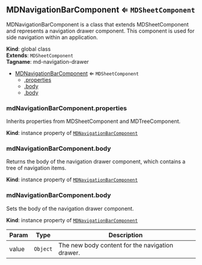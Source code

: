 <a name="MDNavigationBarComponent"></a>

## MDNavigationBarComponent ⇐ <code>MDSheetComponent</code>
MDNavigationBarComponent is a class that extends MDSheetComponent and represents a navigation drawer component.
This component is used for side navigation within an application.

**Kind**: global class  
**Extends**: <code>MDSheetComponent</code>  
**Tagname**: md-navigation-drawer  

* [MDNavigationBarComponent](#MDNavigationBarComponent) ⇐ <code>MDSheetComponent</code>
    * [.properties](#MDNavigationBarComponent+properties)
    * [.body](#MDNavigationBarComponent+body)
    * [.body](#MDNavigationBarComponent+body)

<a name="MDNavigationBarComponent+properties"></a>

### mdNavigationBarComponent.properties
Inherits properties from MDSheetComponent and MDTreeComponent.

**Kind**: instance property of [<code>MDNavigationBarComponent</code>](#MDNavigationBarComponent)  
<a name="MDNavigationBarComponent+body"></a>

### mdNavigationBarComponent.body
Returns the body of the navigation drawer component, which contains a tree of navigation items.

**Kind**: instance property of [<code>MDNavigationBarComponent</code>](#MDNavigationBarComponent)  
<a name="MDNavigationBarComponent+body"></a>

### mdNavigationBarComponent.body
Sets the body of the navigation drawer component.

**Kind**: instance property of [<code>MDNavigationBarComponent</code>](#MDNavigationBarComponent)  

| Param | Type | Description |
| --- | --- | --- |
| value | <code>Object</code> | The new body content for the navigation drawer. |

